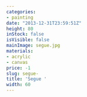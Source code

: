 ```yaml
---
categories:
- painting
date: "2013-12-31T23:59:51Z"
height: 80
inStock: false
isVisible: false
mainImage: segue.jpg
materials:
- acrylic
- canvas
price: -1
slug: segue-
title: 'Segue '
width: 60
---
```


